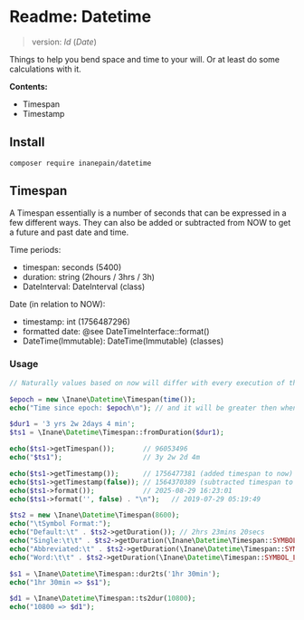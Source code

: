 # Readme: Datetime

> version: $Id$ ($Date$)

Things to help you bend space and time to your will. Or at least do some calculations with it.

**Contents:**

* Timespan
* Timestamp

## Install

`composer require inanepain/datetime`

## Timespan

A Timespan essentially is a number of seconds that can be expressed in a few different ways. They can also be added or subtracted from NOW to get a future and past date and time.

Time periods:

- timespan: seconds (5400)
- duration: string (2hours / 3hrs / 3h)
- DateInterval: DateInterval (class)

Date (in relation to NOW):

- timestamp: int (1756487296)
- formatted date: @see DateTimeInterface::format()
- DateTime(Immutable): DateTime(Immutable) (classes)

### Usage

```php
// Naturally values based on now will differ with every execution of the code.

$epoch = new \Inane\Datetime\Timespan(time());
echo("Time since epoch: $epoch\n"); // and it will be greater then when this was written: 52y 32w 1d 6h 13m 1s

$dur1 = '3 yrs 2w 2days 4 min';
$ts1 = \Inane\Datetime\Timespan::fromDuration($dur1);

echo($ts1->getTimespan());       // 96053496
echo("$ts1");                    // 3y 2w 2d 4m

echo($ts1->getTimestamp());      // 1756477381 (added timespan to now)
echo($ts1->getTimestamp(false)); // 1564370389 (subtracted timespan to now)
echo($ts1->format());            // 2025-08-29 16:23:01
echo($ts1->format('', false) . "\n");   // 2019-07-29 05:19:49

$ts2 = new \Inane\Datetime\Timespan(8600);
echo("\tSymbol Format:");
echo("Default:\t" . $ts2->getDuration()); // 2hrs 23mins 20secs
echo("Single:\t\t" . $ts2->getDuration(\Inane\Datetime\Timespan::SYMBOL_SINGLE)); // 2h 23m 20s
echo("Abbreviated:\t" . $ts2->getDuration(\Inane\Datetime\Timespan::SYMBOL_MEDIUM)); // 2hrs 23mins 20secs
echo("Word:\t\t" . $ts2->getDuration(\Inane\Datetime\Timespan::SYMBOL_LONG) . "\n"); // 2hours 23minutes 20seconds

$s1 = \Inane\Datetime\Timespan::dur2ts('1hr 30min');
echo("1hr 30min => $s1");

$d1 = \Inane\Datetime\Timespan::ts2dur(10800);
echo("10800 => $d1");
```

